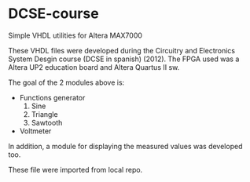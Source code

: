 # DCSE-course
Simple VHDL utilities for Altera MAX7000

These VHDL files were developed during the Circuitry and Electronics System Desgin course (DCSE in spanish) (2012).
The FPGA used was a Altera UP2 education board and Altera Quartus II sw.

The goal of the 2 modules above is:
* Functions generator
  1. Sine
  2. Triangle
  3. Sawtooth
* Voltmeter

In addition, a module for displaying the measured values was developed too.


These file were imported from local repo.
